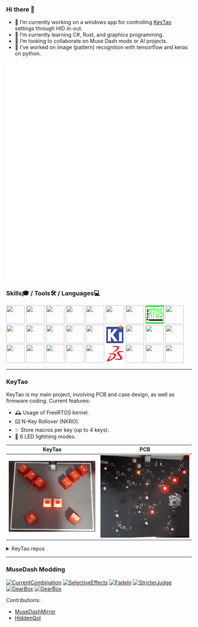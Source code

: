 ### Hi there 👋

* 🔭 I’m currently working on a windows app for controlling [KeyTao](#keytao) settings through HID in-out.
* 🌱 I’m currently learning C#, Rust, and graphics programming.
* 👯 I’m looking to collaborate on Muse Dash mods or AI projects.
* 💼 I've worked on image (pattern) recognition with tensorflow and keras on python.

![github-stats-overview] ![github-stats-languages]

[github-stats-overview]: https://raw.githubusercontent.com/Asgragrt/github-stats/master/generated/overview.svg#gh-dark-mode-only

[github-stats-languages]: https://raw.githubusercontent.com/Asgragrt/github-stats/master/generated/languages.svg#gh-dark-mode-only

### Skills🎓 / Tools🛠️ / Languages💻

<div>
<img height="50" width="50" src="https://cdn.jsdelivr.net/gh/devicons/devicon@latest/icons/anaconda/anaconda-original.svg" />
<img height="50" width="50" src="https://cdn.jsdelivr.net/gh/devicons/devicon@latest/icons/arduino/arduino-original.svg" />
<img height="50" width="50" src="https://cdn.jsdelivr.net/gh/devicons/devicon@latest/icons/c/c-original.svg" />
<img height="50" width="50" src="https://cdn.jsdelivr.net/gh/devicons/devicon@latest/icons/cmake/cmake-original.svg" />
<img height="50" width="50" src="https://cdn.jsdelivr.net/gh/devicons/devicon@latest/icons/csharp/csharp-original.svg" />
<img height="50" width="50" src="https://cdn.jsdelivr.net/gh/devicons/devicon@latest/icons/discordjs/discordjs-original.svg" />
<img height="50" width="50" src="https://cdn.jsdelivr.net/gh/devicons/devicon@latest/icons/embeddedc/embeddedc-original-wordmark.svg" />
<img height="50" width="50" src="Media/FreeRTOS_logo.svg" />
<img height="50" width="50" src="https://cdn.jsdelivr.net/gh/devicons/devicon@latest/icons/git/git-original.svg" />
<img height="50" width="50" src="https://cdn.jsdelivr.net/gh/devicons/devicon@latest/icons/github/github-original.svg" />
<img height="50" width="50" src="https://cdn.jsdelivr.net/gh/devicons/devicon@latest/icons/javascript/javascript-original.svg" />
<img height="50" width="50" src="https://cdn.jsdelivr.net/gh/devicons/devicon@latest/icons/jupyter/jupyter-original-wordmark.svg" />
<img height="50" width="50" src="https://cdn.jsdelivr.net/gh/devicons/devicon@latest/icons/kaggle/kaggle-original-wordmark.svg" />
<img height="50" width="50" src="https://cdn.jsdelivr.net/gh/devicons/devicon@latest/icons/keras/keras-original.svg" />
<img height="50" width="50" src="Media/kicad_logo.svg" />
<img height="50" width="50" src="https://cdn.jsdelivr.net/gh/devicons/devicon@latest/icons/markdown/markdown-original.svg" />
<img height="50" width="50" src="https://cdn.jsdelivr.net/gh/devicons/devicon@latest/icons/matlab/matlab-original.svg" />
<img height="50" width="50" src="https://cdn.jsdelivr.net/gh/devicons/devicon@latest/icons/mongodb/mongodb-original-wordmark.svg" />
<img height="50" width="50" src="https://cdn.jsdelivr.net/gh/devicons/devicon@latest/icons/nodejs/nodejs-original-wordmark.svg" />
<img height="50" width="50" src="https://cdn.jsdelivr.net/gh/devicons/devicon@latest/icons/numpy/numpy-original.svg" />
<img height="50" width="50" src="https://cdn.jsdelivr.net/gh/devicons/devicon@latest/icons/postgresql/postgresql-original-wordmark.svg" />
<img height="50" width="50" src="https://cdn.jsdelivr.net/gh/devicons/devicon@latest/icons/python/python-original.svg" />
<img height="50" width="50" src="https://cdn.jsdelivr.net/gh/devicons/devicon@latest/icons/rider/rider-original.svg" />
<img height="50" width="50" src="Media/solid_icon.svg" />
<img height="50" width="50" src="https://cdn.jsdelivr.net/gh/devicons/devicon@latest/icons/tensorflow/tensorflow-original.svg" />
<img height="50" width="50" src="https://cdn.jsdelivr.net/gh/devicons/devicon@latest/icons/visualstudio/visualstudio-original.svg" />
<img height="50" width="50" src="https://cdn.jsdelivr.net/gh/devicons/devicon@latest/icons/vscode/vscode-original.svg" />
</div>

<!-- Add rust
[![My Skills](https://skillicons.dev/icons?i=anaconda,arduino,c,cmake,cs,discordjs,git,github,js,matlab,mongodb,nodejs,postgres,py,tensorflow&theme=dark)](https://skillicons.dev)
Missing freertos, jupyter, kaggle, keras, solidworks, kicad -->


***

### KeyTao

KeyTao is my main project, involving PCB and case design, as well as firmware coding.
Current features:

* 🕰️ Usage of FreeRTOS kernel.
* ⌨️ N-Key Rollover (NKRO).
* ✨ Store macros per key (up to 4 keys).
* 🔆 6 LED lightning modes.

|        KeyTao        |           PCB            |
|:--------------------:|:------------------------:|
| ![KeyTao][KeyTaoImg] | ![KeyTao PCB][KeyTaoPCB] |

[KeyTaoImg]: Media/KeyTao.png
[KeyTaoPCB]: Media/KeyTao_PCB.jpg

<details>
<summary>KeyTao repos</summary>

* [KeyTao case](https://github.com/Asgragrt/KeyTao_case)
* [KeyTao schematic](https://github.com/Asgragrt/KeyTao_schematic)
* [KeyTao rust firmware](https://github.com/Asgragrt/KeyTao_firmware)
* [KeyTao C firmware](https://github.com/Asgragrt/firmware_c)
* [**KeyTao C FreeRTOS firmware**](https://github.com/Asgragrt/firmware-rtos) &larr; Current active version

</details>

***

### MuseDash Modding

[![CurrentCombination](https://github-readme-stats-asgra.vercel.app/api/pin/?username=asgragrt&repo=CurrentCombination&theme=dracula)](https://github.com/MDMods/CurrentCombination)
[![SelectiveEffects](https://github-readme-stats-asgra.vercel.app/api/pin/?username=asgragrt&repo=SelectiveEffects&theme=dracula)](https://github.com/MDMods/SelectiveEffects)
[![FadeIn](https://github-readme-stats-asgra.vercel.app/api/pin/?username=asgragrt&repo=FadeIn&theme=dracula)](https://github.com/MDMods/FadeIn)
[![StricterJudge](https://github-readme-stats-asgra.vercel.app/api/pin/?username=asgragrt&repo=StricterJudge&theme=dracula)](https://github.com/MDMods/StricterJudge)
[![GearBox](https://github-readme-stats-asgra.vercel.app/api/pin/?username=asgragrt&repo=Gearbox&theme=dracula)](https://github.com/Asgragrt/GearBox)
[![GearBox](https://github-readme-stats-asgra.vercel.app/api/pin/?username=asgragrt&repo=RomajiSongName&theme=dracula)](https://github.com/Asgragrt/RomajiSongName)

Contributions:

* [MuseDashMirror](https://github.com/MDMods/MuseDashMirror)
* [HiddenQol](https://github.com/MDMods/HiddenQol)
